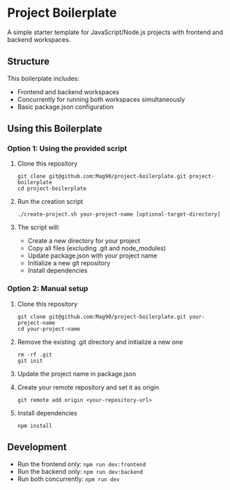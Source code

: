 # Project Boilerplate

A simple starter template for JavaScript/Node.js projects with frontend and backend workspaces.

## Structure

This boilerplate includes:

- Frontend and backend workspaces
- Concurrently for running both workspaces simultaneously
- Basic package.json configuration

## Using this Boilerplate

### Option 1: Using the provided script

1. Clone this repository
   ```
   git clone git@github.com:Mag90/project-boilerplate.git project-boilerplate
   cd project-boilerplate
   ```

2. Run the creation script
   ```
   ./create-project.sh your-project-name [optional-target-directory]
   ```

3. The script will:
   - Create a new directory for your project
   - Copy all files (excluding .git and node_modules)
   - Update package.json with your project name
   - Initialize a new git repository
   - Install dependencies

### Option 2: Manual setup

1. Clone this repository
   ```
   git clone git@github.com:Mag90/project-boilerplate.git your-project-name
   cd your-project-name
   ```

2. Remove the existing .git directory and initialize a new one
   ```
   rm -rf .git
   git init
   ```

3. Update the project name in package.json

4. Create your remote repository and set it as origin
   ```
   git remote add origin <your-repository-url>
   ```

5. Install dependencies
   ```
   npm install
   ```

## Development

- Run the frontend only: `npm run dev:frontend`
- Run the backend only: `npm run dev:backend`
- Run both concurrently: `npm run dev` 